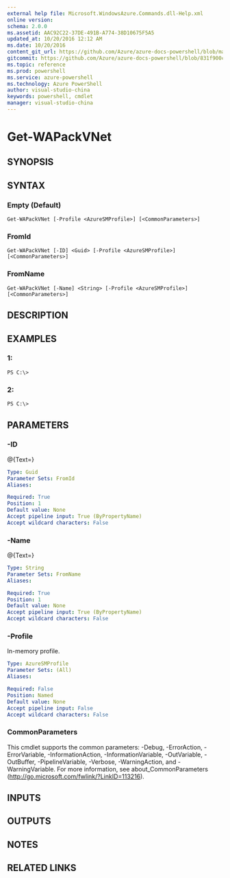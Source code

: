 ```yaml
---
external help file: Microsoft.WindowsAzure.Commands.dll-Help.xml
online version: 
schema: 2.0.0
ms.assetid: AAC92C22-37DE-491B-A774-38D10675F5A5
updated_at: 10/20/2016 12:12 AM
ms.date: 10/20/2016
content_git_url: https://github.com/Azure/azure-docs-powershell/blob/master/azureps-cmdlets-docs/ServiceManagement/Azure.Compute/v2.1.0/Get-WAPackVNet.md
gitcommit: https://github.com/Azure/azure-docs-powershell/blob/831f900c1a4babea8fcc8817cfbc25252a1aa872/azureps-cmdlets-docs/ServiceManagement/Azure.Compute/v2.1.0/Get-WAPackVNet.md
ms.topic: reference
ms.prod: powershell
ms.service: azure-powershell
ms.technology: Azure PowerShell
author: visual-studio-china
keywords: powershell, cmdlet
manager: visual-studio-china
---
```


# Get-WAPackVNet

## SYNOPSIS

## SYNTAX

### Empty (Default)
```
Get-WAPackVNet [-Profile <AzureSMProfile>] [<CommonParameters>]
```

### FromId
```
Get-WAPackVNet [-ID] <Guid> [-Profile <AzureSMProfile>] [<CommonParameters>]
```

### FromName
```
Get-WAPackVNet [-Name] <String> [-Profile <AzureSMProfile>] [<CommonParameters>]
```

## DESCRIPTION

## EXAMPLES

### 1:
```
PS C:\>
```

### 2:
```
PS C:\>
```

## PARAMETERS

### -ID
@{Text=}

```yaml
Type: Guid
Parameter Sets: FromId
Aliases: 

Required: True
Position: 1
Default value: None
Accept pipeline input: True (ByPropertyName)
Accept wildcard characters: False
```

### -Name
@{Text=}

```yaml
Type: String
Parameter Sets: FromName
Aliases: 

Required: True
Position: 1
Default value: None
Accept pipeline input: True (ByPropertyName)
Accept wildcard characters: False
```

### -Profile
In-memory profile.

```yaml
Type: AzureSMProfile
Parameter Sets: (All)
Aliases: 

Required: False
Position: Named
Default value: None
Accept pipeline input: False
Accept wildcard characters: False
```

### CommonParameters
This cmdlet supports the common parameters: -Debug, -ErrorAction, -ErrorVariable, -InformationAction, -InformationVariable, -OutVariable, -OutBuffer, -PipelineVariable, -Verbose, -WarningAction, and -WarningVariable. For more information, see about_CommonParameters (http://go.microsoft.com/fwlink/?LinkID=113216).

## INPUTS

## OUTPUTS

## NOTES

## RELATED LINKS



